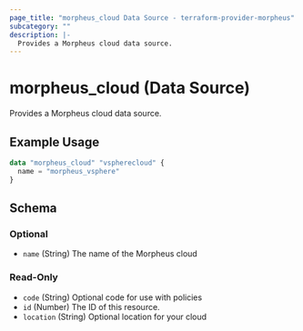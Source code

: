 ```yaml
---
page_title: "morpheus_cloud Data Source - terraform-provider-morpheus"
subcategory: ""
description: |-
  Provides a Morpheus cloud data source.
---
```


# morpheus_cloud (Data Source)

Provides a Morpheus cloud data source.

## Example Usage

```terraform
data "morpheus_cloud" "vspherecloud" {
  name = "morpheus_vsphere"
}
```

<!-- schema generated by tfplugindocs -->
## Schema

### Optional

- `name` (String) The name of the Morpheus cloud

### Read-Only

- `code` (String) Optional code for use with policies
- `id` (Number) The ID of this resource.
- `location` (String) Optional location for your cloud
